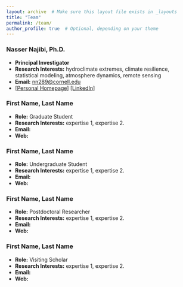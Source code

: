 ```yaml
---
layout: archive  # Make sure this layout file exists in _layouts
title: "Team"
permalink: /team/
author_profile: true  # Optional, depending on your theme
---
```


### Nasser Najibi, Ph.D.
- **Principal Investigator**
- **Research Interests:** hydroclimate extremes, climate resilience, statistical modeling, atmosphere dynamics, remote sensing
- **Email:** nn289@cornell.edu
- [[Personal Homepage]](http://www.nassernajibi.com) [[LinkedIn]](https://www.linkedin.com/in/nassernajibi/)

### First Name, Last Name
- **Role:** Graduate Student
- **Research Interests:** expertise 1, expertise 2.
- **Email:**
- **Web:**

### First Name, Last Name
- **Role:** Undergraduate Student
- **Research Interests:** expertise 1, expertise 2.
- **Email:**
- **Web:**

### First Name, Last Name
- **Role:** Postdoctoral Researcher
- **Research Interests:** expertise 1, expertise 2.
- **Email:**
- **Web:**

### First Name, Last Name
- **Role:** Visiting Scholar
- **Research Interests:** expertise 1, expertise 2.
- **Email:**
- **Web:**


